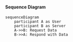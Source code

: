
#### **Sequence Diagram**
```mermaid
sequenceDiagram
    participant A as User
    participant B as Server
    A->>B: Request Data
    B->>A: Respond with Data
